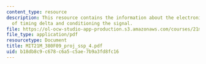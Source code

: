 ```yaml
---
content_type: resource
description: This resource contains the information about the electronic drum, measuring
  of timing delta and conditioning the signal.
file: https://ol-ocw-studio-app-production.s3.amazonaws.com/courses/21m-380-music-and-technology-contemporary-history-and-aesthetics-fall-2009/b18db8c9c678c6a5c5ae7b9a3fd8fc16_MIT21M_380F09_proj_ssp_4.pdf
file_type: application/pdf
resourcetype: Document
title: MIT21M_380F09_proj_ssp_4.pdf
uid: b18db8c9-c678-c6a5-c5ae-7b9a3fd8fc16
---
```

